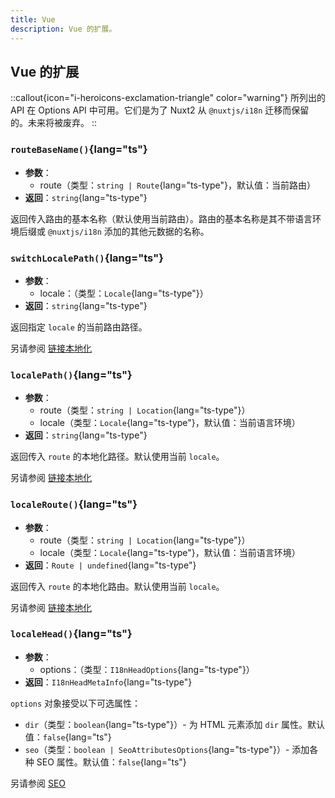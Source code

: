 ```yaml
---
title: Vue
description: Vue 的扩展。
---
```


## Vue 的扩展

::callout{icon="i-heroicons-exclamation-triangle" color="warning"}
所列出的 API 在 Options API 中可用。它们是为了 Nuxt2 从 `@nuxtjs/i18n` 迁移而保留的。未来将被废弃。
::

### `routeBaseName()`{lang="ts"}

- **参数**：
  - route（类型：`string | Route`{lang="ts-type"}，默认值：当前路由）
- **返回**：`string`{lang="ts-type"}

返回传入路由的基本名称（默认使用当前路由）。路由的基本名称是其不带语言环境后缀或 `@nuxtjs/i18n` 添加的其他元数据的名称。

### `switchLocalePath()`{lang="ts"}

- **参数**：
  - locale：（类型：`Locale`{lang="ts-type"}）
- **返回**：`string`{lang="ts-type"}

返回指定 `locale` 的当前路由路径。

另请参阅 [链接本地化](https://www.google.com/search?q=/docs/getting-started/usage)

### `localePath()`{lang="ts"}

- **参数**：
  - route（类型：`string | Location`{lang="ts-type"}）
  - locale（类型：`Locale`{lang="ts-type"}，默认值：当前语言环境）
- **返回**：`string`{lang="ts-type"}

返回传入 `route` 的本地化路径。默认使用当前 `locale`。

另请参阅 [链接本地化](https://www.google.com/search?q=/docs/getting-started/usage)

### `localeRoute()`{lang="ts"}

- **参数**：
  - route（类型：`string | Location`{lang="ts-type"}）
  - locale（类型：`Locale`{lang="ts-type"}，默认值：当前语言环境）
- **返回**：`Route | undefined`{lang="ts-type"}

返回传入 `route` 的本地化路由。默认使用当前 `locale`。

另请参阅 [链接本地化](https://www.google.com/search?q=/docs/getting-started/usage)

### `localeHead()`{lang="ts"}

- **参数**：
  - options：（类型：`I18nHeadOptions`{lang="ts-type"}）
- **返回**：`I18nHeadMetaInfo`{lang="ts-type"}

`options` 对象接受以下可选属性：

- `dir`（类型：`boolean`{lang="ts-type"}）- 为 HTML 元素添加 `dir` 属性。默认值：`false`{lang="ts"}
- `seo`（类型：`boolean | SeoAttributesOptions`{lang="ts-type"}）- 添加各种 SEO 属性。默认值：`false`{lang="ts"}

另请参阅 [SEO](https://www.google.com/search?q=/docs/guide/seo)
